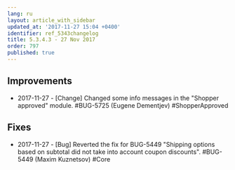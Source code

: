 ```yaml
---
lang: ru
layout: article_with_sidebar
updated_at: '2017-11-27 15:04 +0400'
identifier: ref_5343changelog
title: 5.3.4.3 - 27 Nov 2017
order: 797
published: true
---
```

## Improvements
* 2017-11-27 - [Change] Changed some info messages in the "Shopper approved" module. #BUG-5725 (Eugene Dementjev) #ShopperApproved

## Fixes
* 2017-11-27 - [Bug] Reverted the fix for BUG-5449 "Shipping options based on subtotal did not take into account coupon discounts". #BUG-5449 (Maxim Kuznetsov) #Core

